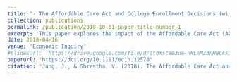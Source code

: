 ```yaml
---
title: "- The Affordable Care Act and College Enrollment Decisions (with Juergen Jung)"
collection: publications
permalink: /publication/2018-10-01-paper-title-number-1
excerpt: 'This paper explores the impact of the Affordable Care Act (ACA) on college enrollment decisions, finding that the ACA’s dependent coverage mandate significantly increases college enrollment rates. The results suggest that improved access to health insurance under the ACA encourages higher education participation.'
date: 2018-04-16
venue: 'Economic Inquiry'
#slidesurl: 'https://drive.google.com/file/d/1tdXsce03ue-HNLaMZ3nHNLkkiFuj95r5/view'
paperurl: 'https://doi.org/10.1111/ecin.12578'
citation: 'Jung, J., & Shrestha, V. (2018). The Affordable Care Act and college enrollment decisions. Economic Inquiry, 56(4), 1980-2009.'
---
```

